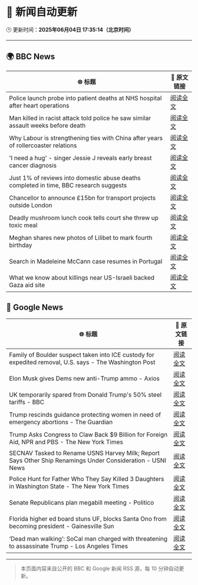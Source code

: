 # 🧠 新闻自动更新

🕒 更新时间：**2025年06月04日 17:35:14（北京时间）**

---

## 🌍 BBC News

| 🌐 标题 | 🔗 原文链接 |
|--------|-------------|
| Police launch probe into patient deaths at NHS hospital after heart operations | [阅读全文](https://www.bbc.com/news/articles/cev404npy4po) |
| Man killed in racist attack told police he saw similar assault weeks before death | [阅读全文](https://www.bbc.com/news/articles/cdxvz9p6635o) |
| Why Labour is strengthening ties with China after years of rollercoaster relations | [阅读全文](https://www.bbc.com/news/articles/c071jr159p0o) |
| 'I need a hug' - singer Jessie J reveals early breast cancer diagnosis | [阅读全文](https://www.bbc.com/news/articles/cwy3ve0rrlro) |
| Just 1% of reviews into domestic abuse deaths completed in time, BBC research suggests | [阅读全文](https://www.bbc.com/news/articles/c3655wzzlgeo) |
| Chancellor to announce £15bn for transport projects outside London | [阅读全文](https://www.bbc.com/news/articles/c331ln47e7ko) |
| Deadly mushroom lunch cook tells court she threw up toxic meal | [阅读全文](https://www.bbc.com/news/articles/c5yx7vewn75o) |
| Meghan shares new photos of Lilibet to mark fourth birthday | [阅读全文](https://www.bbc.com/news/articles/cewd79ey270o) |
| Search in Madeleine McCann case resumes in Portugal | [阅读全文](https://www.bbc.com/news/articles/c87jwn48jp4o) |
| What we know about killings near US-Israeli backed Gaza aid site | [阅读全文](https://www.bbc.com/news/articles/c8xg7rv9g4yo) |

## 📰 Google News

| 🌐 标题 | 🔗 原文链接 |
|--------|-------------|
| Family of Boulder suspect taken into ICE custody for expedited removal, U.S. says - The Washington Post | [阅读全文](https://news.google.com/rss/articles/CBMimwFBVV95cUxQRG13ZUlJUmo5eXV6WjY3T1VtempSYUNNVUl5b1E4V1pPVS1zZl9ON0JUbnFZN2FURFJ3THRqRk4zYnZYMGo3UkI4SlhFRDdsVTRaUVR3bXVoUjBTTU5hV1dQdEtqREVaSzB2ZEczdlJXOVhXS3hub0ZJRjdRcVJWa0NCVFNDeTZtSWh5WnlBVnlKa1hVOUxuejZIVQ?oc=5) |
| Elon Musk gives Dems new anti-Trump ammo - Axios | [阅读全文](https://news.google.com/rss/articles/CBMihgFBVV95cUxPbjZubmJKSU5UUUdyTFdVOTdfc0QzbUt4bzJVQy1EeWdvTUlGUG13X083U0lGM2JOb0FiXzBEUTBweWtIMmhFZkFYMnlmcjVhNkJjM2dsbUE2cFU1eXpySXd3VGh3QUU3bHp2RW9rZ0pJUzhHbi0zTFp5MHk3cC1IT1lVLUJFQQ?oc=5) |
| UK temporarily spared from Donald Trump's 50% steel tariffs - BBC | [阅读全文](https://news.google.com/rss/articles/CBMiWkFVX3lxTFBwOGc3cXVCNzhrV1RFcWkyV2J5d2t1ZHBqVU9tR3hzRnhFUDBhdnVaUVAtM1MtQktzQVRrdVBwdk9PdnU3bnNieXV5Tmh0TjVacFREYmJreDJfZ9IBX0FVX3lxTE5LT3hOU3k2T21qakQzRkxyYm5PMk9IOVE2Vmt2WVJ6S1lxVmFadzdyQmlKd1F3TWxiMnRkVkRUSWk0VnphdER1Nkd6NndvbHJVLVVZeUxCelFpcW9wajYw?oc=5) |
| Trump rescinds guidance protecting women in need of emergency abortions - The Guardian | [阅读全文](https://news.google.com/rss/articles/CBMijgFBVV95cUxORFlLYTd4NmNweFBVd3NUNHJpMHBZVEtaNkVfcktyd1pwX0NlbjEzN3JLdXVSR2pIcHdxaTA1MC00VEgwc0ttZzU4QTVCLXRlLTNhZnZHd1o3S3hpZHBoTjhHMHNMX1lnWnI1VWdGQzRmelUtVEc0MnpXaHQ4QWZxNnlxUWR6WnRyMzR6NUVB?oc=5) |
| Trump Asks Congress to Claw Back $9 Billion for Foreign Aid, NPR and PBS - The New York Times | [阅读全文](https://news.google.com/rss/articles/CBMifkFVX3lxTE1lU2J1cjVTZzl3bUswUzFvYkpYb1l3d1ZJUG5uSkIzNkJlNHo3dUFHTjJELWtzNnBPZUxEeWFzcTZST2ptUlhOS0VyR0FiSDRwc2tNaWxBM29RZkc1bzRPV1ZycWVkSDNfYTYtVW01SHNOczVOOUo3dm1FLVp4UQ?oc=5) |
| SECNAV Tasked to Rename USNS Harvey Milk; Report Says Other Ship Renamings Under Consideration - USNI News | [阅读全文](https://news.google.com/rss/articles/CBMixAFBVV95cUxQU1l3cE83azJuay01dUd2aXg2TWtuOTJzVzVhdlVxOEIxTEc2cGNzQ2pieXFsSGpwZndSa2g1U3JBRERLZVlSWkJYUm5TVzE1V29XMGl2YU8xNjhiYWs3OV9JSUNEWjhoUDJuR2ZzYXk4alBFa2RqM29IYk9aMGpnTVM1emhuY21xa2ZFT2dWaFRnaUZ3YXZNNEF6SE1zVVJYMUd5RklYZllYUU9uUV9RV1ZDVXZCRzlsUXo3a21jRzVOM19C?oc=5) |
| Police Hunt for Father Who They Say Killed 3 Daughters in Washington State - The New York Times | [阅读全文](https://news.google.com/rss/articles/CBMijwFBVV95cUxONjdzRUg2eHJZODBZZzBpa2NaaTJaYmZnNE1yUXZ5MzJIYVJiU0l4SlhiU1FlaDhoWVpVdTh0OHBkOWl6YU9VSHJ5a1RvZEtRYW80RF9ZU1BFVV9FUmZBMFRjYW9CY1BVNktZUVZodlFtbHY5LWdPTmQwSXhRQTBya3pvc1ZDY3BVdnZxUkVRYw?oc=5) |
| Senate Republicans plan megabill meeting - Politico | [阅读全文](https://news.google.com/rss/articles/CBMiqwFBVV95cUxOeVMzN3IwVVotbW5TVkRmNHZEVDRDcEFLd0NZSEc0TlVHZXk2QVphRE1VOE45bTY4cUJZQ09VWFprSnpjbFpOb1VXamQ0aXZyXzB2anpuSkFMb0cxeUFMTlZVd0JheUwwX3dpbFN4dHluaTN4a1ctckI2dGd0Qk9jbjM2cVVDbkN2NElVOUxJcHBNcVgtdkhTN1g1YWlUT0t4dGsxZDR1TF8xQ0E?oc=5) |
| Florida higher ed board stuns UF, blocks Santa Ono from becoming president - Gainesville Sun | [阅读全文](https://news.google.com/rss/articles/CBMi3AFBVV95cUxOOXJEcXphN2pfZ0hTbzhpUTVqd21YUXpxUWZPTmpxcXBTclhMMHNSeWJNVUlGWFMzWUhabklGVndTTlMwMUpOTjhJV1F6eDJUeFdUNElwRTB1TDdqejlWUXVHT0R6YjAzaFFkVzFBek9RSWRZMUhVenBFcXhValZuRl9HdGVKcnpOV1N0QzBBdmQydVVWaXNDWWxMTVBNZy1RT0xaSHdncUVkbE9NWUEtZ2JCdnFiNWdnNlU5bDQyVThSanNJWDBmZmJ1eTB0ZXNENmRHaXdzNlhyUHI5?oc=5) |
| ‘Dead man walking’: SoCal man charged with threatening to assassinate Trump - Los Angeles Times | [阅读全文](https://news.google.com/rss/articles/CBMi1wFBVV95cUxQY04ybHpTSzFXM0ZYZFc1WXd3S01oVmVXbzhJRnBxWXd4aGJURmNpa2F0SW1yOUJFNXM1cW5jWDhMWXppc09uY0oyazA3Sm9RRlBZWjRQaHhDVmQ1em9qUjlRRkRWd2hnWU5BYzNiVmdCcjN3ZG9JNUJGdEZLOXdDOWstcmJVNm1oU2VXUjUwSnZ0eUpRdWRMbVZLcl93ajFjSnBEbFVqR3NCMEFZbDl0QVl6UnRfTVA4S3lHb3ZXU043M0N5bC1TLWNnYnNzTGZtZW1YX0lQYw?oc=5) |

---
> 本页面内容来自公开的 BBC 和 Google 新闻 RSS 源，每 10 分钟自动更新。